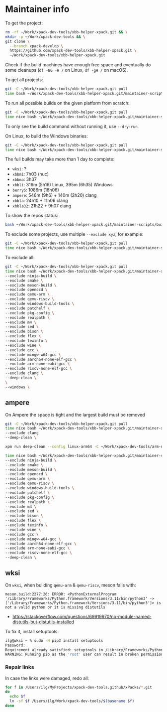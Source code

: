 # Maintainer info

To get the project:

```sh
rm -rf ~/Work/xpack-dev-tools/xbb-helper-xpack.git && \
mkdir -p ~/Work/xpack-dev-tools && \
git clone \
  --branch xpack-develop \
  https://github.com/xpack-dev-tools/xbb-helper-xpack.git \
  ~/Work/xpack-dev-tools/xbb-helper-xpack.git
```

Check if the build machines have enough free space and eventually
do some cleanups (`df -BG -H /` on Linux, `df -gH /` on macOS).

To get all projects:

```sh
git -C ~/Work/xpack-dev-tools/xbb-helper-xpack.git pull
time bash ~/Work/xpack-dev-tools/xbb-helper-xpack.git/maintainer-scripts/build-all.sh --clone
```

To run all possible builds on the given platform from scratch:

```sh
git -C ~/Work/xpack-dev-tools/xbb-helper-xpack.git pull
time nice bash ~/Work/xpack-dev-tools/xbb-helper-xpack.git/maintainer-scripts/build-all.sh --deep-clean
```

To only see the build command without running it, use `--dry-run`.

On Linux, to build the Windows binaries:

```sh
git -C ~/Work/xpack-dev-tools/xbb-helper-xpack.git pull
time nice bash ~/Work/xpack-dev-tools/xbb-helper-xpack.git/maintainer-scripts/build-all.sh --windows
```

The full builds may take more than 1 day to complete:

- `wksi`: ?
- `xbbmi`: 7h03 (nuc)
- `xbbma`: 3h37
- `xbbli`: 316m (5h16) Linux, 395m (6h35) Windows
- `berry5`: 1086m (18h06)
- `ampere`: 546m (9h6) + 140m (2h20) clang
- `xbbla`: 24h10 + 11h06 clang
- `xbbla32`: 21h22 + 9h07 clang

To show the repos status:

```sh
bash ~/Work/xpack-dev-tools/xbb-helper-xpack.git/maintainer-scripts/build-all.sh --repos-status
```

To exclude some projects, use multiple `--exclude xyz`, for example:

```sh
git -C ~/Work/xpack-dev-tools/xbb-helper-xpack.git pull
time nice bash ~/Work/xpack-dev-tools/xbb-helper-xpack.git/maintainer-scripts/build-all.sh --deep-clean --exclude clang
```

To exclude all:

```sh
git -C ~/Work/xpack-dev-tools/xbb-helper-xpack.git pull
time nice bash ~/Work/xpack-dev-tools/xbb-helper-xpack.git/maintainer-scripts/build-all.sh \
--exclude ninja-build \
--exclude cmake \
--exclude meson-build \
--exclude openocd \
--exclude qemu-arm \
--exclude qemu-riscv \
--exclude windows-build-tools \
--exclude patchelf \
--exclude pkg-config \
--exclude realpath \
--exclude m4 \
--exclude sed \
--exclude bison \
--exclude flex \
--exclude texinfo \
--exclude wine \
--exclude gcc \
--exclude mingw-w64-gcc \
--exclude aarch64-none-elf-gcc \
--exclude arm-none-eabi-gcc \
--exclude riscv-none-elf-gcc \
--exclude clang \
--deep-clean \
\
--windows \

```

## ampere

On Ampere the space is tight and the largest build must be
removed

```sh
git -C ~/Work/xpack-dev-tools/xbb-helper-xpack.git pull
time nice bash ~/Work/xpack-dev-tools/xbb-helper-xpack.git/maintainer-scripts/build-all.sh \
--exclude clang
--deep-clean \

xpm run deep-clean --config linux-arm64 -C ~/Work/xpack-dev-tools/arm-none-eabi-gcc-xpack.git

time nice bash ~/Work/xpack-dev-tools/xbb-helper-xpack.git/maintainer-scripts/build-all.sh \
--exclude ninja-build \
--exclude cmake \
--exclude meson-build \
--exclude openocd \
--exclude qemu-arm \
--exclude qemu-riscv \
--exclude windows-build-tools \
--exclude patchelf \
--exclude pkg-config \
--exclude realpath \
--exclude m4 \
--exclude sed \
--exclude bison \
--exclude flex \
--exclude texinfo \
--exclude wine \
--exclude gcc \
--exclude mingw-w64-gcc \
--exclude aarch64-none-elf-gcc \
--exclude arm-none-eabi-gcc \
--exclude riscv-none-elf-gcc \
--deep-clean \

```

## wksi

On `wksi`, when building  `qemu-arm` & `qemu-riscv`, meson fails with:

```
meson.build:2277:26: ERROR: <PythonExternalProgram '/Library/Frameworks/Python.framework/Versions/3.11/bin/python3' -> ['/Library/Frameworks/Python.framework/Versions/3.11/bin/python3']> is not a valid python or it is missing distutils
```

- https://stackoverflow.com/questions/69919970/no-module-named-distutils-but-distutils-installed

To fix it, install setuptools:

```sh
ilg@wksi ~ % sudo -H pip3 install setuptools
Password:
Requirement already satisfied: setuptools in /Library/Frameworks/Python.framework/Versions/3.11/lib/python3.11/site-packages (65.5.0)
WARNING: Running pip as the 'root' user can result in broken permissions and conflicting behaviour with the system package manager. It is recommended to use a virtual environment instead: https://pip.pypa.io/warnings/venv
```

### Repair links

In case the links were damaged, redo all:

```sh
for f in /Users/ilg/MyProjects/xpack-dev-tools.github/xPacks/*.git
do
  echo $f
  ln -sf $f /Users/ilg/Work/xpack-dev-tools/$(basename $f)
done
```
